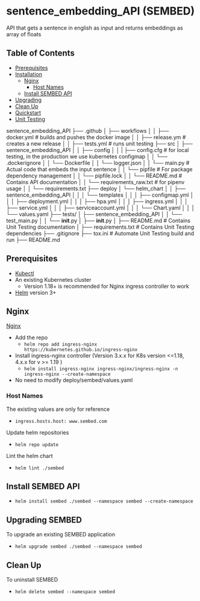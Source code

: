 # sentence_embedding_API (SEMBED)
API that gets a sentence in english as input and returns embeddings as array of floats

## Table of Contents
- [Prerequisites](#prerequisites)
- [Installation](#installation)
  - [Nginx](#nginx)
    - [Host Names](#host-names)
  - [Install SEMBED API](#install-sembed-api)
- [Upgrading](#upgrading-sembed)
- [Clean Up](#clean-up)
- [Quickstart](./src/sentence_embedding_API/README.md)
- [Unit Testing](./tests/README.md)

sentence_embedding_API
├── .github
│   ├── workflows
│   │   ├── docker.yml # builds and pushes the docker image
│   │   ├── release.ym  # creates a new release
│   │   ├── tests.yml # runs unit testing
├── src
│   ├── sentence_embedding_API
│   │   ├── config
│   │   |   ├── config.cfg # for local testing, in the production we use kubernetes configmap
│   │   └── .dockerignore
│   │   └── Dockerfile
│   │   └── logger.json
│   │   └── main.py # Actual code that embeds the input sentence
│   │   └── pipfile # For package dependency management
│   │   └── pipfile.lock
│   │   └── README.md  # Contains API documentation
│   │   └── requirements_raw.txt # for pipenv usage
│   │   └── requirements.txt
├── deploy
│   └── helm_chart
│   │   ├── sentence_embedding_API
│   │   │   └── templates
│   │   │       ├── configmap.yml
│   │   │       ├── deployment.yml
│   │   │       ├── hpa.yml
│   │   │       ├── ingress.yml
│   │   │       ├── service.yml
│   │   │       ├── serviceaccount.yml
│   │   │   └── Chart.yaml
│   │   │   └── values.yaml
├── tests/
│   ├── sentence_embedding_API
│   │   └── test_main.py
│   │   └── __init__.py
│   ├── __init__.py
│   ├── README.md # Contains Unit Testing documentation
│   ├── requirements.txt # Contains Unit Testing dependencies
├── .gitignore
├── tox.ini # Automate Unit Testing build and run
├── README.md


## Prerequisites
- [Kubectl](https://kubernetes.io/docs/tasks/tools/install-kubectl/)
- An existing Kubernetes cluster
  - Version 1.18+ is recommended for Nginx ingress controller to work
- [Helm](https://helm.sh/docs/intro/install/) version 3+

## Nginx
[Nginx](https://kubernetes.github.io/ingress-nginx/)
-  Add the repo
    - `helm repo add ingress-nginx https://kubernetes.github.io/ingress-nginx`
- Install ingress-nginx controller (Version 3.x.x for K8s version <=1.18, 4.x.x for v >= 1.19  )
    - `helm install ingress-nginx ingress-nginx/ingress-nginx -n ingress-nginx --create-namespace`
- No need to modify deploy/sembed/values.yaml

### Host Names
The existing values are only for reference
- `ingress.hosts.host: www.sembed.com`

Update helm repositories
- `helm repo update`

Lint the helm chart
- `helm lint ./sembed`

## Install SEMBED API
  - `helm install sembed ./sembed --namespace sembed --create-namespace`

## Upgrading SEMBED
To upgrade an existing SEMBED application
- `helm upgrade sembed ./sembed --namespace sembed`

## Clean Up
To uninstall SEMBED
- `helm delete sembed --namespace sembed`
